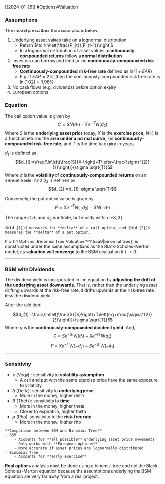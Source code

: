 [[2024-01-25]] #Options #Valuation 

### Assumptions 
The model prescribes the assumptions below:
1. Underlying asset values take on a lognormal distribution
	- Return $\to \ln\left(\frac{P_{t}}{P_{t-1}}\right)$
	- In a lognormal distribution of asset values, **continuously compounded returns** follow a **normal distribution**
3. Investors can borrow and lend at the **continuously-compounded risk-free rate**
	- **Continuously-compounded risk-free rate** defined as $\ln(1+EAR)$
	- E.g. if $EAR=2\%$, then the continuously-compounded risk free rate is $\ln (1.02)=1.98\%$
1. No cash flows (e.g. dividends) before option expiry 
2. European options

### Equation 
The call option value is given by
$$C=SN(d_{1})-Xe^{-rT}N(d_{2})$$
Where $S$ is the **underlying asset price** today, $X$ is the **exercise price**, $N (\cdot)$ is a function returns the **area under a normal curve**, $r$ is **continuously-compounded risk-free rate**, and $T$ is the time to expiry in years.

$d_1$ is defined as
$$d_{1}:=\frac{\ln\left(\frac{S}{X}\right)+T\left(r+\frac{\sigma^{2}}{2}\right)}{\sigma \sqrt{T}}$$
Where $\sigma$ is the **volatility** of **continuously-compounded returns** on an **annual basis**. And $d_{2}$ is defined as
$$d_{2}:=d_{1}-\sigma \sqrt{T}$$

Conversely, the put option value is given by
$$P=Xe^{-rT}N(-d_{2})-SN(-d_{1})$$

The range of $d_1$ and $d_2$ is infinite, but mostly within $[-3,3]$.

```ad-note
$N(d_{1})$ measures the **delta** of a call option, and $N(d_{2})$ measures the **delta** of a put option.
```

If a [[1 Options, Binomial Tree Valuation#^115aa9|binomial tree]] is constructed under the same assumptions as the Black-Scholes-Merton model, its **valuation will converge** to the BSM evaluation if $t\to 0$.

---
### BSM with Dividends 
The dividend yield is incorporated in the equation by **adjusting the drift of the underlying asset downwards**. That is, rather than the underlying asset drifting upwards at the risk-free rate, it drifts upwards at the risk-free rate less the dividend yield.

After the addition:

$$d_{1}:=\frac{\ln\left(\frac{S}{X}\right)+T\left(r-q+\frac{\sigma^{2}}{2}\right)}{\sigma \sqrt{T}}$$
Where $q$ is the **continuously-compounded dividend yield**. And, 
$$C=Se^{-qT}N(d_{1})-Xe^{-rT}N(d_{2})$$
$$P=Xe^{-rT}N(-d_{2})-Se^{-qT}N(-d_{1})$$

---
### Sensitivity 
- $\nu$ (Vega) : sensitivity to **volatility assumption**
	- A call and put with the same exercise price have the same exposure to volatility
- $\delta$ (Delta): sensitivity to **underlying price** 
	- More in the money, higher delta
- $\theta$ (Theta): sensitivity to **time**
	- More in the money, higher theta
	- Closer to expiration, higher theta
- $\rho$ (Rho): sensitivity to the **risk-free rate**
	- More in the money, higher rho

```ad-summary
**Comparison between BSM and Binomial Tree**
- BSM 
	- Accounts for **all possible** underlying asset price movements
	- Only works with **European options**
	- More accurate if asset prices are lognormally distributed
- Binomial Tree 
	- Accounts for **early exercise**
```

**Real options** analysis must be done using a binomial tree and not the Black-Scholes-Merton equation because the assumptions underlying the BSM equation are very far away from a real project.